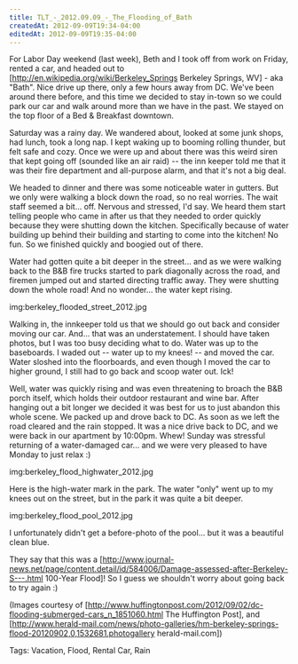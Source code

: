 ```yaml
---
title: TLT_-_2012.09.09_-_The_Flooding_of_Bath
createdAt: 2012-09-09T19:34-04:00
editedAt: 2012-09-09T19:35-04:00
---
```


For Labor Day weekend (last week), Beth and I took off from work on Friday, rented a car, and headed out to [http://en.wikipedia.org/wiki/Berkeley_Springs Berkeley Springs, WV] - aka "Bath". Nice drive up there, only a few hours away from DC. We've been around there before, and this time we decided to stay in-town so we could park our car and walk around more than we have in the past. We stayed on the top floor of a Bed & Breakfast downtown.

Saturday was a rainy day. We wandered about, looked at some junk shops, had lunch, took a long nap. I kept waking up to booming rolling thunder, but felt safe and cozy. Once we were up and about there was this weird siren that kept going off (sounded like an air raid) -- the inn keeper told me that it was their fire department and all-purpose alarm, and that it's not a big deal.

We headed to dinner and there was some noticeable water in gutters. But we only were walking a block down the road, so no real worries. The wait staff seemed a bit... off. Nervous and stressed, I'd say. We heard them start telling people who came in after us that they needed to order quickly because they were shutting down the kitchen. Specifically because of water building up behind their building and starting to come into the kitchen! No fun. So we finished quickly and boogied out of there.

Water had gotten quite a bit deeper in the street... and as we were walking back to the B&B fire trucks started to park diagonally across the road, and firemen jumped out and started directing traffic away. They were shutting down the whole road! And no wonder... the water kept rising.

img:berkeley_flooded_street_2012.jpg

Walking in, the innkeeper told us that we should go out back and consider moving our car. And... that was an understatement. I should have taken photos, but I was too busy deciding what to do. Water was up to the baseboards. I waded out -- water up to my knees! -- and moved the car. Water sloshed into the floorboards, and even though I moved the car to higher ground, I still had to go back and scoop water out. Ick!

Well, water was quickly rising and was even threatening to broach the B&B porch itself, which holds their outdoor restaurant and wine bar. After hanging out a bit longer we decided it was best for us to just abandon this whole scene. We packed up and drove back to DC. As soon as we left the road cleared and the rain stopped. It was a nice drive back to DC, and we were back in our apartment by 10:00pm. Whew! Sunday was stressful returning of a water-damaged car... and we were very pleased to have Monday to just relax :)

img:berkeley_flood_highwater_2012.jpg

Here is the high-water mark in the park. The water "only" went up to my knees out on the street, but in the park it was quite a bit deeper.

img:berkeley_flood_pool_2012.jpg

I unfortunately didn't get a before-photo of the pool... but it was a beautiful clean blue.

They say that this was a [http://www.journal-news.net/page/content.detail/id/584006/Damage-assessed-after-Berkeley-S---.html 100-Year Flood]! So I guess we shouldn't worry about going back to try again :)

(Images courtesy of [http://www.huffingtonpost.com/2012/09/02/dc-flooding-submerged-cars_n_1851060.html The Huffington Post], and [http://www.herald-mail.com/news/photo-galleries/hm-berkeley-springs-flood-20120902,0,1532681.photogallery herald-mail.com])

Tags: Vacation, Flood, Rental Car, Rain

